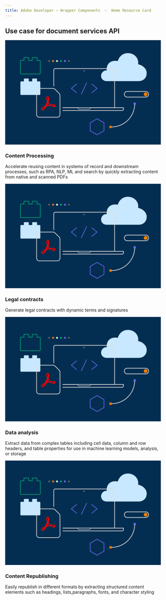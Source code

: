 ```yaml
---
title: Adobe Developer — Wrapper Components  —  Home Resource Card
---
```


<TitleBlock slots="heading" theme="light" className="titleBlock-align-left"/>

## Use case for document services API


<ResourceCard slots="link, image, heading, text" width="25%" theme='light' />

[](use-cases)

![Content Processing](../images/F_Illu_DevEcoDC_discovery_banner_756x500_2x.png)

### Content Processing

Accelerate reusing content in systems of record and downstream processes, such as RPA, NLP, ML and search by quickly extracting content from native and scanned PDFs

<ResourceCard slots="link, image, heading, text" width="25%" theme='light' />

[](/use-cases/agreements-and-contracts/legal-contracts/)

![Legal contracts](../images/F_Illu_DevEcoDC_discovery_banner_756x500_2x.png)

### Legal contracts

Generate legal contracts with dynamic terms and signatures





<ResourceCard slots="link, image, heading, text" width="25%" theme='light' />

[](/use-cases/content-and-data-extraction/data-analysis/)

![Data analysis](../images/F_Illu_DevEcoDC_discovery_banner_756x500_2x.png)

### Data analysis

Extract data from complex tables including cell data, column and row headers, and table properties for use in machine learning models, analysis, or storage




<ResourceCard slots="link, image, heading, text" width="25%" theme='light' />

[](/use-cases/content-publishing/)

![Digital content](../images/F_Illu_DevEcoDC_discovery_banner_756x500_2x.png)

### Content Republishing

Easily republish in different formats by extracting structured content elements such as headings, lists,paragraphs, fonts, and character styling